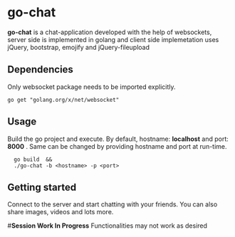 # go-chat

**go-chat** is a chat-application developed with the help of websockets, server side is implemented in golang and client side implemetation uses jQuery, bootstrap, emojify and jQuery-fileupload

## Dependencies

Only websocket package needs to be imported explicitly.

```
go get "golang.org/x/net/websocket"

```
## Usage

Build the go project and execute. By default, hostname: **localhost** and port: **8000** . Same can be changed by providing hostname and port at run-time.

```
  go build  &&
  ./go-chat -b <hostname> -p <port>
```
## Getting started

Connect to the server and start chatting with your friends. You can also share images, videos and lots more.

#**Session Work In Progress**
  Functionalities may not work as desired
